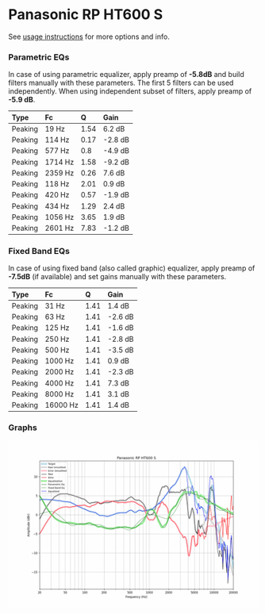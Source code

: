 # Panasonic RP HT600 S
See [usage instructions](https://github.com/jaakkopasanen/AutoEq#usage) for more options and info.

### Parametric EQs
In case of using parametric equalizer, apply preamp of **-5.8dB** and build filters manually
with these parameters. The first 5 filters can be used independently.
When using independent subset of filters, apply preamp of **-5.9 dB**.

| Type    | Fc      |    Q | Gain    |
|:--------|:--------|:-----|:--------|
| Peaking | 19 Hz   | 1.54 | 6.2 dB  |
| Peaking | 114 Hz  | 0.17 | -2.8 dB |
| Peaking | 577 Hz  | 0.8  | -4.9 dB |
| Peaking | 1714 Hz | 1.58 | -9.2 dB |
| Peaking | 2359 Hz | 0.26 | 7.6 dB  |
| Peaking | 118 Hz  | 2.01 | 0.9 dB  |
| Peaking | 420 Hz  | 0.57 | -1.9 dB |
| Peaking | 434 Hz  | 1.29 | 2.4 dB  |
| Peaking | 1056 Hz | 3.65 | 1.9 dB  |
| Peaking | 2601 Hz | 7.83 | -1.2 dB |

### Fixed Band EQs
In case of using fixed band (also called graphic) equalizer, apply preamp of **-7.5dB**
(if available) and set gains manually with these parameters.

| Type    | Fc       |    Q | Gain    |
|:--------|:---------|:-----|:--------|
| Peaking | 31 Hz    | 1.41 | 1.4 dB  |
| Peaking | 63 Hz    | 1.41 | -2.6 dB |
| Peaking | 125 Hz   | 1.41 | -1.6 dB |
| Peaking | 250 Hz   | 1.41 | -2.8 dB |
| Peaking | 500 Hz   | 1.41 | -3.5 dB |
| Peaking | 1000 Hz  | 1.41 | 0.9 dB  |
| Peaking | 2000 Hz  | 1.41 | -2.3 dB |
| Peaking | 4000 Hz  | 1.41 | 7.3 dB  |
| Peaking | 8000 Hz  | 1.41 | 3.1 dB  |
| Peaking | 16000 Hz | 1.41 | 1.4 dB  |

### Graphs
![](./Panasonic%20RP%20HT600%20S.png)